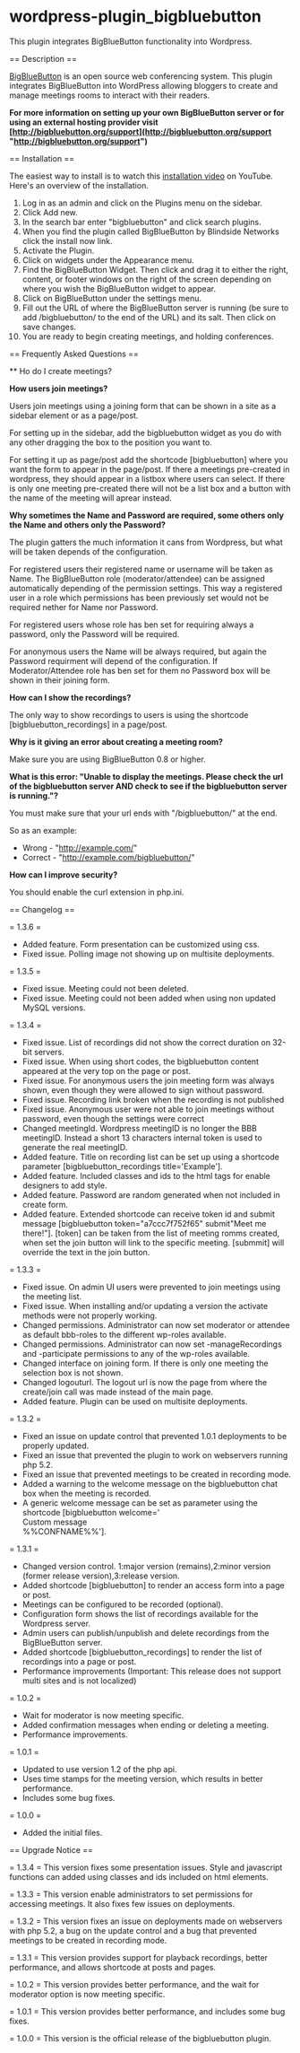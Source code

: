 wordpress-plugin_bigbluebutton
==============================

This plugin integrates BigBlueButton functionality into Wordpress. 

== Description ==

[BigBlueButton](http://bigbluebutton.org/ "BigBlueButton") is an open source web conferencing system. This plugin integrates BigBlueButton into WordPress allowing bloggers to create and manage meetings rooms to interact with their readers.

**For more information on setting up your own BigBlueButton server or for using an external hosting provider visit [http://bigbluebutton.org/support](http://bigbluebutton.org/support "http://bigbluebutton.org/support")**

== Installation ==

The easiest way to install is to watch this [installation video](http://www.youtube.com/watch?v=8Tle9BEKfFo "installation video") on YouTube. Here's an overview of the installation.

   1. Log in as an admin and click on the Plugins menu on the sidebar.
   1. Click Add new.
   1. In the search bar enter "bigbluebutton" and click search plugins.
   1. When you find the plugin called BigBlueButton by Blindside Networks click the install now link.
   1. Activate the Plugin.
   1. Click on widgets under the Appearance menu.
   1. Find the BigBlueButton Widget. Then click and drag it to either the right, content, or footer windows on the right of the screen depending on where you wish the BigBlueButton widget to appear.
   1. Click on BigBlueButton under the settings menu.
   1. Fill out the URL of where the BigBlueButton server is running (be sure to add /bigbluebutton/ to the end of the URL) and its salt. Then click on save changes.
   1. You are ready to begin creating meetings, and holding conferences.

== Frequently Asked Questions ==

** Ho do I create meetings?

**How users join meetings?**

Users join meetings using a joining form that can be shown in a site as a sidebar element or as a page/post. 

For setting up in the sidebar, add the bigbluebutton widget as you do with any other dragging the box to the position you want to. 

For setting it up as page/post add the shortcode [bigbluebutton] where you want the form to appear in the page/post. If there a meetings pre-created in wordpress, they should appear in a listbox where users can select. If there is only one meeting pre-created there will not be a list box and a button with the name of the meeting will aprear instead.
 
**Why sometimes the Name and Password are required, some others only the Name and others only the Password?**

The plugin gatters the much information it cans from Wordpress, but what will be taken depends of the configuration. 

For registered users their registered name or username will be taken as Name. The BigBlueButton role (moderator/attendee) can be assigned automatically depending of the permission settings. This way a registered user in a role which permissions has been previously set would not be required nether for Name nor Password.

For registered users whose role has ben set for requiring always a password, only the Password will be required.

For anonymous users the Name will be always required, but again the Password requirment will depend of the configuration. If Moderator/Attendee role has ben set for them no Password box will be shown in their joining form.   

**How can I show the recordings?**

The only way to show recordings to users is using the shortcode [bigbluebutton_recordings] in a page/post. 

**Why is it giving an error about creating a meeting room?**

Make sure you are using BigBlueButton 0.8 or higher.

**What is this error: "Unable to display the meetings. Please check the url of the bigbluebutton server AND check to see if the bigbluebutton server is running."?**

You must make sure that your url ends with "/bigbluebutton/" at the end. 

So as an example:

* Wrong - "http://example.com/"
* Correct - "http://example.com/bigbluebutton/" 

**How can I improve security?**

You should enable the curl extension in php.ini. 

== Changelog ==

= 1.3.6 =
* Added feature. Form presentation can be customized using css.
* Fixed issue. Polling image not showing up on multisite deployments.

= 1.3.5 =
* Fixed issue. Meeting could not been deleted.
* Fixed issue. Meeting could not been added when using non updated MySQL versions.

= 1.3.4 =
* Fixed issue. List of recordings did not show the correct duration on 32-bit servers.
* Fixed issue. When using short codes, the bigbluebutton content appeared at the very top on the page or post.
* Fixed issue. For anonymous users the join meeting form was always shown, even though they were allowed to sign without password.
* Fixed issue. Recording link broken when the recording is not published
* Fixed issue. Anonymous user were not able to join meetings without password, even though the settings were correct
* Changed meetingId. Wordpress meetingID is no longer the BBB meetingID. Instead a short 13 characters internal token is used to generate the real meetingID.
* Added feature. Title on recording list can be set up using a shortcode parameter [bigbluebutton_recordings title='Example'].
* Added feature. Included classes and ids to the html tags for enable designers to add style.
* Added feature. Password are random generated when not included in create form.
* Added feature. Extended shortcode can receive token id and submit message [bigbluebutton token="a7ccc7f752f65" submit"Meet me there!"]. [token] can be taken from the list of meeting romms created, when set the join button will link to the specific meeting. [submmit] will override the text in the join button.

= 1.3.3 =
* Fixed issue. On admin UI users were prevented to join meetings using the meeting list.
* Fixed issue. When installing and/or updating a version the activate methods were not properly working.
* Changed permissions. Administrator can now set moderator or attendee as default bbb-roles to the different wp-roles available.
* Changed permissions. Administrator can now set -manageRecordings and -participate permissions to any of the wp-roles available.
* Changed interface on joining form. If there is only one meeting the selection box is not shown.
* Changed logouturl. The logout url is now the page from where the create/join call was made instead of the main page.
* Added feature. Plugin can be used on multisite deployments.  

= 1.3.2 =
* Fixed an issue on update control that prevented 1.0.1 deployments to be properly updated.
* Fixed an issue that prevented the plugin to work on webservers running php 5.2.
* Fixed an issue that prevented meetings to be created in recording mode.
* Added a warning to the welcome message on the bigbluebutton chat box when the meeting is recorded.
* A generic welcome message can be set as parameter using the shortcode [bigbluebutton welcome='<br>Custom message<br>%%CONFNAME%%'].
  
= 1.3.1 =
* Changed version control. 1:major version (remains),2:minor version (former release version),3:release version.
* Added shortcode [bigbluebutton] to render an access form into a page or post.
* Meetings can be configured to be recorded (optional).
* Configuration form shows the list of recordings available for the Wordpress server.
* Admin users can publish/unpublish and delete recordings from the BigBlueButton server.
* Added shortcode [bigbluebutton_recordings] to render the list of recordings into a page or post.
* Performance improvements
      (Important: This release does not support multi sites and is not localized)

= 1.0.2 =
* Wait for moderator is now meeting specific.
* Added confirmation messages when ending or deleting a meeting.
* Performance improvements.

= 1.0.1 =
* Updated to use version 1.2 of the php api.
* Uses time stamps for the meeting version, which results in better performance.
* Includes some bug fixes.

= 1.0.0 =
* Added the initial files.

== Upgrade Notice ==

= 1.3.4 =
This version fixes some presentation issues. Style and javascript functions can added using classes and ids included on html elements.

= 1.3.3 =
This version enable administrators to set permissions for accessing meetings. It also fixes few issues on deployments.

= 1.3.2 =
This version fixes an issue on deployments made on webservers with php 5.2, a bug on the update control and a bug that prevented meetings to be created in recording mode.

= 1.3.1 =
This version provides support for playback recordings, better performance, and allows shortcode at posts and pages.

= 1.0.2 =
This version provides better performance, and the wait for moderator option is now meeting specific.

= 1.0.1 =
This version provides better performance, and includes some bug fixes.

= 1.0.0 =
This version is the official release of the bigbluebutton plugin.